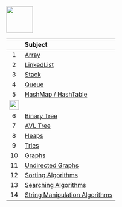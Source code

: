 <img src="https://img.shields.io/badge/-Data Structures%20-blue" height=70px>

|     |  Subject           |
|:---:|:------------------------------| 
|  1  |[Array](https://github.com/sshalem/JAVA/tree/master/_7_Data_Structure/_1_Array)   | 
|  2  |[LinkedList](https://github.com/sshalem/JAVA/tree/master/_7_Data_Structure/_2_LinkedList)  |   
|  3  |[Stack](https://github.com/sshalem/JAVA/tree/master/_7_Data_Structure/_3_Stack) |   
|  4  |[Queue](https://github.com/sshalem/JAVA/tree/master/_7_Data_Structure/_4_Queue) |   
|  5  |[HashMap / HashTable](https://github.com/sshalem/JAVA/tree/master/_7_Data_Structure/_5_Map) |  
|     <img src="https://img.shields.io/badge/-Non Linear Data Structures%20-brigthgreen" height=25px> | 
|  6  |[Binary Tree]()    | 
|  7  |[AVL Tree]()  |   
|  8  |[Heaps]() |   
|  9  |[Tries]() |   
|  10  |[Graphs]() |  
|  11  |[Undirected Graphs]() |  
|  12  |[Sorting Algorithms]() |  
|  13  |[Searching Algorithms]() |  
|  14  |[String Manipulation Algorithms]() |  
